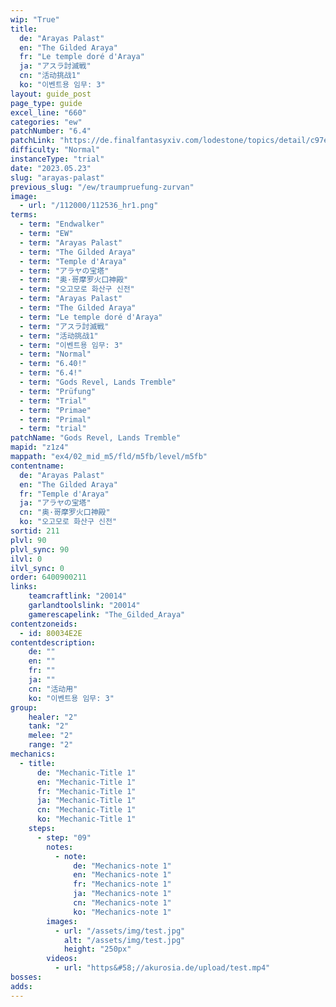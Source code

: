 ```yaml
---
wip: "True"
title:
  de: "Arayas Palast"
  en: "The Gilded Araya"
  fr: "Le temple doré d'Araya"
  ja: "アスラ討滅戦"
  cn: "活动挑战1"
  ko: "이벤트용 임무: 3"
layout: guide_post
page_type: guide
excel_line: "660"
categories: "ew"
patchNumber: "6.4"
patchLink: "https://de.finalfantasyxiv.com/lodestone/topics/detail/c97ed61b865ca01da8c11dcc4ef16b09ef533132"
difficulty: "Normal"
instanceType: "trial"
date: "2023.05.23"
slug: "arayas-palast"
previous_slug: "/ew/traumpruefung-zurvan"
image:
  - url: "/112000/112536_hr1.png"
terms:
  - term: "Endwalker"
  - term: "EW"
  - term: "Arayas Palast"
  - term: "The Gilded Araya"
  - term: "Temple d'Araya"
  - term: "アラヤの宝塔"
  - term: "奥·哥摩罗火口神殿"
  - term: "오고모로 화산구 신전"
  - term: "Arayas Palast"
  - term: "The Gilded Araya"
  - term: "Le temple doré d'Araya"
  - term: "アスラ討滅戦"
  - term: "活动挑战1"
  - term: "이벤트용 임무: 3"
  - term: "Normal"
  - term: "6.40!"
  - term: "6.4!"
  - term: "Gods Revel, Lands Tremble"
  - term: "Prüfung"
  - term: "Trial"
  - term: "Primae"
  - term: "Primal"
  - term: "trial"
patchName: "Gods Revel, Lands Tremble"
mapid: "z1z4"
mappath: "ex4/02_mid_m5/fld/m5fb/level/m5fb"
contentname:
  de: "Arayas Palast"
  en: "The Gilded Araya"
  fr: "Temple d'Araya"
  ja: "アラヤの宝塔"
  cn: "奥·哥摩罗火口神殿"
  ko: "오고모로 화산구 신전"
sortid: 211
plvl: 90
plvl_sync: 90
ilvl: 0
ilvl_sync: 0
order: 6400900211
links:
    teamcraftlink: "20014"
    garlandtoolslink: "20014"
    gamerescapelink: "The_Gilded_Araya"
contentzoneids:
  - id: 80034E2E
contentdescription:
    de: ""
    en: ""
    fr: ""
    ja: ""
    cn: "活动用"
    ko: "이벤트용 임무: 3"
group:
    healer: "2"
    tank: "2"
    melee: "2"
    range: "2"
mechanics:
  - title:
      de: "Mechanic-Title 1"
      en: "Mechanic-Title 1"
      fr: "Mechanic-Title 1"
      ja: "Mechanic-Title 1"
      cn: "Mechanic-Title 1"
      ko: "Mechanic-Title 1"
    steps:
      - step: "09"
        notes:
          - note:
              de: "Mechanics-note 1"
              en: "Mechanics-note 1"
              fr: "Mechanics-note 1"
              ja: "Mechanics-note 1"
              cn: "Mechanics-note 1"
              ko: "Mechanics-note 1"
        images:
          - url: "/assets/img/test.jpg"
            alt: "/assets/img/test.jpg"
            height: "250px"
        videos:
          - url: "https&#58;//akurosia.de/upload/test.mp4"
bosses:
adds:
---
```

